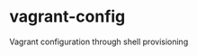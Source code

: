 vagrant-config
=====================================

Vagrant configuration through shell provisioning

